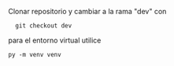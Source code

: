 Clonar repositorio y cambiar a la rama "dev" con

```
  git checkout dev
```

para el entorno virtual utilice

```
py -m venv venv
```
